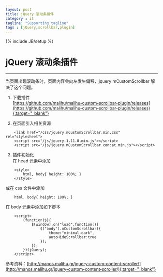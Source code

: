 ```yaml
---
layout: post
title: jQuery 滚动条插件
category : it
tagline: "Supporting tagline"
tags : [jQuery,scrollbar,plugin]
---
```

{% include JB/setup %}
# jQuery 滚动条插件
---
当页面出现滚动条时，页面内容会向左发生偏移，jquery mCustomScrollbar 解决了这个问题。

1. 下载插件  
[https://github.com/malihu/malihu-custom-scrollbar-plugin/releases](https://github.com/malihu/malihu-custom-scrollbar-plugin/releases){:target="_blank"}

2. 在页面引入相关资源  
```
	<link href="/css/jquery.mCustomScrollbar.min.css" rel="stylesheet">
	<script src="/js/jquery-1.11.0.min.js"></script>
	<script src="/js/jquery.mCustomScrollbar.concat.min.js"></script>
```

<!--break-->

3. 插件初始化  
在 head 元素中添加
```
	<style>
		html, body{ height: 100%; }
	</style>
```
或在 css 文件中添加
```
	html, body{ height: 100%; }
```
在 body 元素中添加如下脚本
```
	<script>
		(function($){
			$(window).on("load",function(){
				$("body").mCustomScrollbar({
					theme:"minimal-dark",
					autoHideScrollbar:true
				});
			});
		})(jQuery);
	</script>
```

参考资料：[http://manos.malihu.gr/jquery-custom-content-scroller/](http://manos.malihu.gr/jquery-custom-content-scroller/){:target="_blank"}